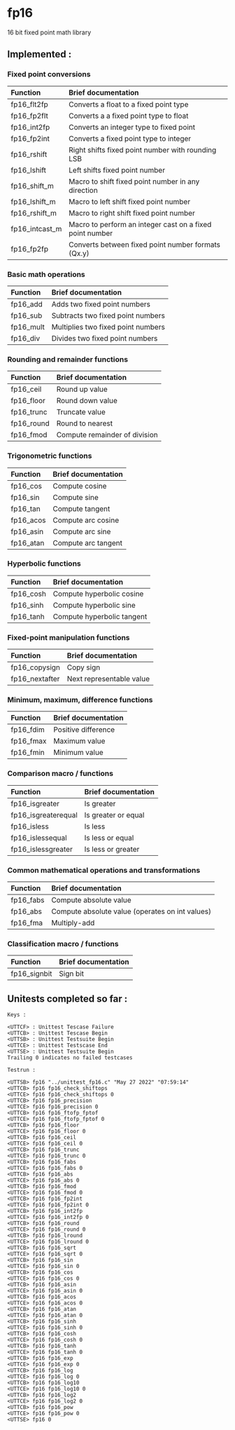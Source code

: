# fp16
16 bit fixed point math library  

## Implemented :
### Fixed point conversions  
|Function|Brief documentation|
|:-|:-|
|fp16_flt2fp|Converts a float to a fixed point type|
|fp16_fp2flt|Converts a a fixed point type to float|  
|fp16_int2fp|Converts an integer type to fixed point|
|fp16_fp2int|Converts a fixed point type to integer|
|fp16_rshift|Right shifts fixed point number with rounding LSB|
|fp16_lshift|Left shifts fixed point number|
|fp16_shift_m|Macro to shift fixed point number in any direction|
|fp16_lshift_m|Macro to left shift fixed point number|
|fp16_rshift_m|Macro to right shift fixed point number|
|fp16_intcast_m|Macro to perform an integer cast on a fixed point number|
|fp16_fp2fp|Converts between fixed point number formats (Qx.y)|

### Basic math operations 
|Function|Brief documentation|
|:-|:-|
fp16_add|Adds two fixed point numbers|
fp16_sub|Subtracts two fixed point numbers|
fp16_mult|Multiplies two fixed point numbers|
fp16_div|Divides two fixed point numbers|

### Rounding and remainder functions
|Function|Brief documentation|
|:-|:-|
|fp16_ceil|Round up value|
|fp16_floor|Round down value|
|fp16_trunc|Truncate value|
|fp16_round|Round to nearest|
|fp16_fmod|Compute remainder of division|

### Trigonometric functions
|Function|Brief documentation|
|:-|:-|
|fp16_cos|Compute cosine|
|fp16_sin|Compute sine|
|fp16_tan|Compute tangent|
|fp16_acos|Compute arc cosine|
|fp16_asin|Compute arc sine|
|fp16_atan|Compute arc tangent|

### Hyperbolic functions
|Function|Brief documentation|
|:-|:-|
|fp16_cosh|Compute hyperbolic cosine|
|fp16_sinh|Compute hyperbolic sine|
|fp16_tanh|Compute hyperbolic tangent|

### Fixed-point manipulation functions
|Function|Brief documentation|
|:-|:-|
|fp16_copysign|Copy sign|
|fp16_nextafter| Next representable value|

### Minimum, maximum, difference functions
|Function|Brief documentation|
|:-|:-|
|fp16_fdim|Positive difference|
|fp16_fmax|Maximum value|
|fp16_fmin|Minimum value|

### Comparison macro / functions 
|Function|Brief documentation|
|:-|:-|
|fp16_isgreater|Is greater|
|fp16_isgreaterequal|Is greater or equal|
|fp16_isless|Is less|
|fp16_islessequal|Is less or equal|
|fp16_islessgreater|Is less or greater|

### Common mathematical operations and transformations 
|Function|Brief documentation|
|:-|:-|
|fp16_fabs|Compute absolute value|
|fp16_abs|Compute absolute value (operates on int values)|
|fp16_fma|Multiply-add|

### Classification macro / functions 
|Function|Brief documentation|
|:-|:-|
|fp16_signbit|Sign bit|


## Unitests completed so far :

```
Keys :

<UTTCF> : Unittest Tescase Failure 
<UTTCB> : Unittest Tescase Begin 
<UTTSB> : Unittest Testsuite Begin 
<UTTCE> : Unittest Testscase End 
<UTTSE> : Unittest Testsuite Begin     
Trailing 0 indicates no failed testcases    

Testrun :

<UTTSB> fp16 "../unittest_fp16.c" "May 27 2022" "07:59:14"
<UTTCB> fp16 fp16_check_shiftops
<UTTCE> fp16 fp16_check_shiftops 0
<UTTCB> fp16 fp16_precision
<UTTCE> fp16 fp16_precision 0
<UTTCB> fp16 fp16_ftofp_fptof
<UTTCE> fp16 fp16_ftofp_fptof 0
<UTTCB> fp16 fp16_floor
<UTTCE> fp16 fp16_floor 0
<UTTCB> fp16 fp16_ceil
<UTTCE> fp16 fp16_ceil 0
<UTTCB> fp16 fp16_trunc
<UTTCE> fp16 fp16_trunc 0
<UTTCB> fp16 fp16_fabs
<UTTCE> fp16 fp16_fabs 0
<UTTCB> fp16 fp16_abs
<UTTCE> fp16 fp16_abs 0
<UTTCB> fp16 fp16_fmod
<UTTCE> fp16 fp16_fmod 0
<UTTCB> fp16 fp16_fp2int
<UTTCE> fp16 fp16_fp2int 0
<UTTCB> fp16 fp16_int2fp
<UTTCE> fp16 fp16_int2fp 0
<UTTCB> fp16 fp16_round
<UTTCE> fp16 fp16_round 0
<UTTCB> fp16 fp16_lround
<UTTCE> fp16 fp16_lround 0
<UTTCB> fp16 fp16_sqrt
<UTTCE> fp16 fp16_sqrt 0
<UTTCB> fp16 fp16_sin
<UTTCE> fp16 fp16_sin 0
<UTTCB> fp16 fp16_cos
<UTTCE> fp16 fp16_cos 0
<UTTCB> fp16 fp16_asin
<UTTCE> fp16 fp16_asin 0
<UTTCB> fp16 fp16_acos
<UTTCE> fp16 fp16_acos 0
<UTTCB> fp16 fp16_atan
<UTTCE> fp16 fp16_atan 0
<UTTCB> fp16 fp16_sinh
<UTTCE> fp16 fp16_sinh 0
<UTTCB> fp16 fp16_cosh
<UTTCE> fp16 fp16_cosh 0
<UTTCB> fp16 fp16_tanh
<UTTCE> fp16 fp16_tanh 0
<UTTCB> fp16 fp16_exp
<UTTCE> fp16 fp16_exp 0
<UTTCB> fp16 fp16_log
<UTTCE> fp16 fp16_log 0
<UTTCB> fp16 fp16_log10
<UTTCE> fp16 fp16_log10 0
<UTTCB> fp16 fp16_log2
<UTTCE> fp16 fp16_log2 0
<UTTCB> fp16 fp16_pow
<UTTCE> fp16 fp16_pow 0
<UTTSE> fp16 0


```
